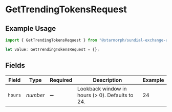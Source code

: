 # GetTrendingTokensRequest

## Example Usage

```typescript
import { GetTrendingTokensRequest } from "@starmorph/sundial-exchange-api-typescript/models/operations";

let value: GetTrendingTokensRequest = {};
```

## Fields

| Field                                           | Type                                            | Required                                        | Description                                     | Example                                         |
| ----------------------------------------------- | ----------------------------------------------- | ----------------------------------------------- | ----------------------------------------------- | ----------------------------------------------- |
| `hours`                                         | *number*                                        | :heavy_minus_sign:                              | Lookback window in hours (> 0). Defaults to 24. | 24                                              |